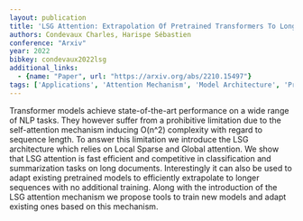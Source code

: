 ```yaml
---
layout: publication
title: 'LSG Attention: Extrapolation Of Pretrained Transformers To Long Sequences'
authors: Condevaux Charles, Harispe Sébastien
conference: "Arxiv"
year: 2022
bibkey: condevaux2022lsg
additional_links:
  - {name: "Paper", url: "https://arxiv.org/abs/2210.15497"}
tags: ['Applications', 'Attention Mechanism', 'Model Architecture', 'Pretraining Methods', 'Tools', 'Training Techniques', 'Transformer']
---
```

Transformer models achieve state-of-the-art performance on a wide range of NLP tasks. They however suffer from a prohibitive limitation due to the self-attention mechanism inducing O(n^2) complexity with regard to sequence length. To answer this limitation we introduce the LSG architecture which relies on Local Sparse and Global attention. We show that LSG attention is fast efficient and competitive in classification and summarization tasks on long documents. Interestingly it can also be used to adapt existing pretrained models to efficiently extrapolate to longer sequences with no additional training. Along with the introduction of the LSG attention mechanism we propose tools to train new models and adapt existing ones based on this mechanism.
